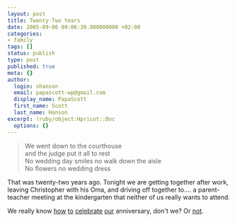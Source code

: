 ```yaml
---
layout: post
title: Twenty-Two Years
date: 2005-09-06 09:06:39.000000000 +02:00
categories:
- family
tags: []
status: publish
type: post
published: true
meta: {}
author:
  login: shanson
  email: papascott-wp@gmail.com
  display_name: PapaScott
  first_name: Scott
  last_name: Hanson
excerpt: !ruby/object:Hpricot::Doc
  options: {}
---
```

<blockquote>We went down to the courthouse<br />
and the judge put it all to rest<br />
No wedding day smiles no walk down the aisle<br />
No flowers no wedding dress</p></blockquote>
<p>That was twenty-two years ago. Tonight we are getting together after work, leaving Christopher with his Oma, and driving off together to.... a parent-teacher meeting at the kindergarten that neither of us really wants to attend.</p>
<p>We really know <a href="http://www.papascott.de/archives/2000/09/06/">how</a> <a href="http://www.papascott.de/archives/2001/09/06/">to</a> <a href="http://www.papascott.de/archives/2002/09/07/">celebrate</a> <a href="http://www.papascott.de/archives/2003/09/08/">our</a> anniversary, don't we? Or <a href="http://www.papascott.de/archives/2004/09/06/">not</a>.</p>
